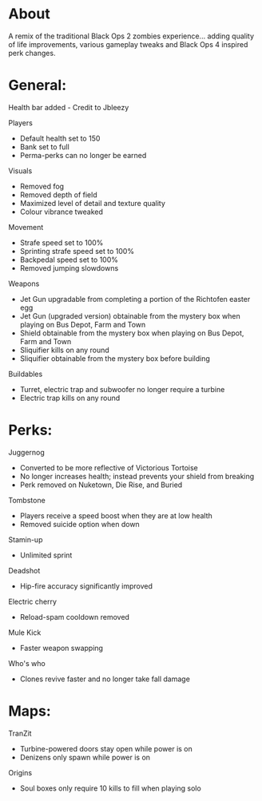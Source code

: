 # About

A remix of the traditional Black Ops 2 zombies experience... adding quality of life improvements, various gameplay tweaks and Black Ops 4 inspired perk changes.

# General:

Health bar added - Credit to Jbleezy

Players
- Default health set to 150
- Bank set to full
- Perma-perks can no longer be earned

Visuals
- Removed fog
- Removed depth of field
- Maximized level of detail and texture quality
- Colour vibrance tweaked

Movement
- Strafe speed set to 100%
- Sprinting strafe speed set to 100%
- Backpedal speed set to 100%
- Removed jumping slowdowns

Weapons
- Jet Gun upgradable from completing a portion of the Richtofen easter egg
- Jet Gun (upgraded version) obtainable from the mystery box when playing on Bus Depot, Farm and Town
- Shield obtainable from the mystery box when playing on Bus Depot, Farm and Town
- Sliquifier kills on any round
- Sliquifier obtainable from the mystery box before building 

Buildables
- Turret, electric trap and subwoofer no longer require a turbine
- Electric trap kills on any round

# Perks:

Juggernog 
- Converted to be more reflective of Victorious Tortoise 
- No longer increases health; instead prevents your shield from breaking
- Perk removed on Nuketown, Die Rise, and Buried

Tombstone
- Players receive a speed boost when they are at low health
- Removed suicide option when down

Stamin-up
- Unlimited sprint

Deadshot
- Hip-fire accuracy significantly improved

Electric cherry
- Reload-spam cooldown removed

Mule Kick
- Faster weapon swapping

Who's who
- Clones revive faster and no longer take fall damage

# Maps:

TranZit
- Turbine-powered doors stay open while power is on
- Denizens only spawn while power is on

Origins
- Soul boxes only require 10 kills to fill when playing solo
